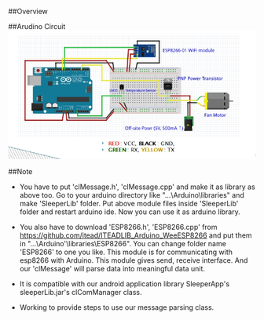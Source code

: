 ##Overview

##Arudino Circuit
![Arduino Circuit](./README_IMG/Arduino_Circuit.jpg)

##Note

 - You have to put 'clMessage.h', 'clMessage.cpp' and make it as library as above too. Go to your arduino directory
   like "...\Arduino\libraries\" and make 'SleeperLib' folder. Put above module files inside 'SleeperLib' folder and restart
    arduino ide. Now you can use it as arduino library.
	
 - You also have to download 'ESP8266.h', 'ESP8266.cpp' from https://github.com/itead/ITEADLIB_Arduino_WeeESP8266
    and put them in "...\Arduino'\libraries\ESP8266". You can change folder name 'ESP8266' to one you like. 
    This module is for communicating with esp8266 with Arduino. This module gives send, receive interface. 
    And our 'clMessage' will parse data into meaningful data unit.
	
 - It is compatible with our android application library SleeperApp's sleeperLib.jar's clComManager class.
 
 - Working to provide steps to use our message parsing class.
	
	
	
	  